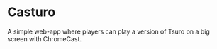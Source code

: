 # Casturo
A simple web-app where players can play a version of Tsuro on a big screen with ChromeCast.
